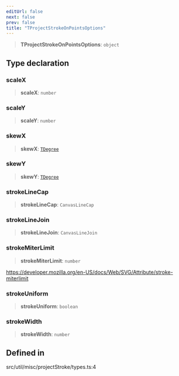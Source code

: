 ```yaml
---
editUrl: false
next: false
prev: false
title: "TProjectStrokeOnPointsOptions"
---
```


> **TProjectStrokeOnPointsOptions**: `object`

## Type declaration

### scaleX

> **scaleX**: `number`

### scaleY

> **scaleY**: `number`

### skewX

> **skewX**: [`TDegree`](/api/type-aliases/tdegree/)

### skewY

> **skewY**: [`TDegree`](/api/type-aliases/tdegree/)

### strokeLineCap

> **strokeLineCap**: `CanvasLineCap`

### strokeLineJoin

> **strokeLineJoin**: `CanvasLineJoin`

### strokeMiterLimit

> **strokeMiterLimit**: `number`

https://developer.mozilla.org/en-US/docs/Web/SVG/Attribute/stroke-miterlimit

### strokeUniform

> **strokeUniform**: `boolean`

### strokeWidth

> **strokeWidth**: `number`

## Defined in

src/util/misc/projectStroke/types.ts:4
